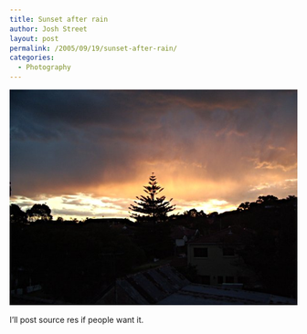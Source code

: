 ```yaml
---
title: Sunset after rain
author: Josh Street
layout: post
permalink: /2005/09/19/sunset-after-rain/
categories:
  - Photography
---
```

![Sunset, silhouetting a tree, centre][1]

I&#8217;ll post source res if people want it.

 [1]: /blog/wp-content/2005/09/sunset-tree.jpg